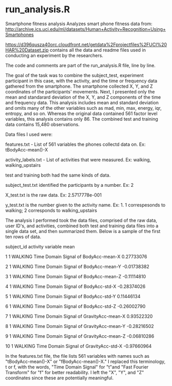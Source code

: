 # run_analysis.R
Smartphone fitness analysis
Analyzes smart phone fitness data from: http://archive.ics.uci.edu/ml/datasets/Human+Activity+Recognition+Using+Smartphones

https://d396qusza40orc.cloudfront.net/getdata%2Fprojectfiles%2FUCI%20HAR%20Dataset.zip contains all the data and readme files used 
in conducting an experiment by the researchers.

The code and comments are part of the run_analysis.R file, line by line.

The goal of the task was to combine the subject_test, experiment participant in this case, with the activity, and the time or frequency data gathered from the smartphone. The smartphone collected X, Y, and Z coordinates of the participants' movements. Next,
I presented only the mean and standarard deviation of the X, Y, and Z components of the time and frequency data. This analysis includes mean and standard deviation and omits many of the other variables such as mad, min, max, energy, iqr, entropy, and so on. Whereas the original data contained 561 factor level variables, this analysis contains only 86. The combined test and training data contains 15,480 observations.

Data files I used were:

features.txt - List of 561 variables the phones collectd data on. Ex: tBodyAcc-mean()-X

activity_labels.txt - List of activities that were measured. Ex: walking, walking_upstairs

test and training both had the same kinds of data.

subject_test.txt identified the participants by a number. Ex: 2

X_test.txt is the raw data. Ex:   2.5717778e-001 

y_test.txt is the number given to the activity name. Ex: 1. 1 correspesonds to walking; 2 corresponds to walking_upstairs

The analysis I performed took the data files, comprised of the raw data, user ID's, and activities, combined both test and training 
data files into a single data set, and then summarized them. Below is a sample of the first ten rows of data. 

subject_id activity                                variable        mean

1           1  WALKING    Time Domain Signal of BodyAcc-mean-X  0.27733076

2           1  WALKING    Time Domain Signal of BodyAcc-mean-Y -0.01738382

3           1  WALKING    Time Domain Signal of BodyAcc-mean-Z -0.11114810

4           1  WALKING     Time Domain Signal of BodyAcc-std-X -0.28374026

5           1  WALKING     Time Domain Signal of BodyAcc-std-Y  0.11446134

6           1  WALKING     Time Domain Signal of BodyAcc-std-Z -0.26002790

7           1  WALKING Time Domain Signal of GravityAcc-mean-X  0.93522320

8           1  WALKING Time Domain Signal of GravityAcc-mean-Y -0.28216502

9           1  WALKING Time Domain Signal of GravityAcc-mean-Z -0.06810286

10          1  WALKING  Time Domain Signal of GravityAcc-std-X -0.97660964

In the features.txt file, the file lists 561 variables with names such as "tBodyAcc-mean()-X" or "fBodyAcc-mean()-X." I replaced this terminology, t or f, with the words, "Time Domain Signal" for "t"and "Fast Fourier Transform" for "f" for better readability. I left the "X", "Y", and "Z" coordinates since these are potentially meaningful.






